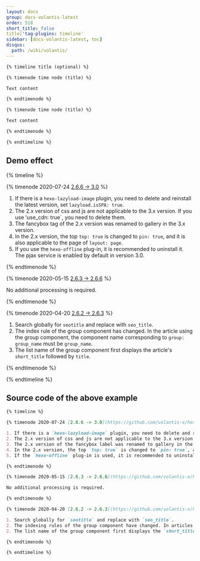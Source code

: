 ```yaml
---
layout: docs
group: docs-volantis-latest
order: 518
short_title: false
title:'tag-plugins: timeline'
sidebar: [docs-volantis-latest, toc]
disqus:
  path: /wiki/volantis/
---
```


```md was last updated in version <u>3.0</u>
{% timeline title (optional) %}

{% timenode time node (title) %}

Text content

{% endtimenode %}

{% timenode time node (title) %}

Text content

{% endtimenode %}

{% endtimeline %}
```

## Demo effect

{% timeline %}

{% timenode 2020-07-24 [2.6.6 -> 3.0](https://github.com/volantis-x/hexo-theme-volantis/releases) %}

1. If there is a `hexo-lazyload-image` plugin, you need to delete and reinstall the latest version, set `lazyload.isSPA: true`.
2. The 2.x version of css and js are not applicable to the 3.x version. If you use ʻuse_cdn: true`, you need to delete them.
3. The fancybox tag of the 2.x version was renamed to gallery in the 3.x version.
4. In the 2.x version, the top `top: true` is changed to `pin: true`, and it is also applicable to the page of `layout: page`.
5. If you use the `hexo-offline` plug-in, it is recommended to uninstall it. The pjax service is enabled by default in version 3.0.

{% endtimenode %}

{% timenode 2020-05-15 [2.6.3 -> 2.6.6](https://github.com/volantis-x/hexo-theme-volantis/releases/tag/2.6.6) %}

No additional processing is required.

{% endtimenode %}

{% timenode 2020-04-20 [2.6.2 -> 2.6.3](https://github.com/volantis-x/hexo-theme-volantis/releases/tag/2.6.3) %}

1. Search globally for `seotitle` and replace with `seo_title`.
2. The index rule of the group component has changed. In the article using the group component, the component name corresponding to `group: group_name` must be `group_name`.
2. The list name of the group component first displays the article's `short_title` followed by `title`.

{% endtimenode %}

{% endtimeline %}

## Source code of the above example

```md example:
{% timeline %}

{% timenode 2020-07-24 [2.6.6 -> 3.0](https://github.com/volantis-x/hexo-theme-volantis/releases) %}

1. If there is a `hexo-lazyload-image` plugin, you need to delete and reinstall the latest version, set `lazyload.isSPA: true`.
2. The 2.x version of css and js are not applicable to the 3.x version. If you use ʻuse_cdn: true`, you need to delete them.
3. The 2.x version of the fancybox label was renamed to gallery in the 3.x version.
4. In the 2.x version, the top `top: true` is changed to `pin: true`, and it is also applicable to the page of `layout: page`.
5. If the `hexo-offline` plug-in is used, it is recommended to uninstall it. The pjax service is enabled by default in version 3.0.

{% endtimenode %}

{% timenode 2020-05-15 [2.6.3 -> 2.6.6](https://github.com/volantis-x/hexo-theme-volantis/releases/tag/2.6.6) %}

No additional processing is required.

{% endtimenode %}

{% timenode 2020-04-20 [2.6.2 -> 2.6.3](https://github.com/volantis-x/hexo-theme-volantis/releases/tag/2.6.3) %}

1. Search globally for `seotitle` and replace with `seo_title`.
2. The indexing rules of the group component have changed. In articles using the group component, the component name corresponding to `group: group_name` must be `group_name`.
2. The list name of the group component first displays the `short_title` of the article followed by `title`.

{% endtimenode %}

{% endtimeline %}
```